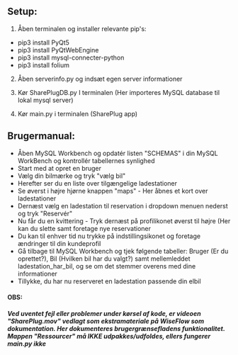 ## Setup:


1. Åben terminalen og installer relevante pip's: 

- pip3 install PyQt5
- pip3 install PyQtWebEngine
- pip3 install mysql-connecter-python
- pip3 install folium

2. Åben serverinfo.py og indsæt egen server informationer

3. Kør SharePlugDB.py I terminalen (Her importeres MySQL database til lokal mysql server)

4. Kør main.py i terminalen (SharePlug app)

## Brugermanual:

- Åben MySQL Workbench og opdatér listen "SCHEMAS" i din MySQL WorkBench og kontrollér tabellernes synlighed
- Start med at opret en bruger
- Vælg din bilmærke og tryk "vælg bil"
- Herefter ser du en liste over tilgængelige ladestationer
- Se øverst i højre hjørne knappen "maps" - Her åbnes et kort over ladestationer
- Dernæst vælg en ladestation til reservation i dropdown menuen nederst og tryk "Reservér"
- Nu får du en kvittering - Tryk dernæst på profilikonet øverst til højre (Her kan du slette samt foretage nye reservationer
- Du kan til enhver tid nu trykke på indstillingsikonet og foretage ændringer til din kundeprofil
- Gå tilbage til MySQL Workbench og tjek følgende tabeller: Bruger (Er du oprettet?), Bil (Hvilken bil har du valgt?) samt mellemleddet ladestation_har_bil, og se om det stemmer overens med dine informationer
- Tillykke, du har nu reserveret en ladestation passende din elbil

#### OBS: 
##### Ved uventet fejl eller problemer under kørsel af kode, er videoen "SharePlug.mov" vedlagt som ekstramateriale på WiseFlow som dokumentation. Her dokumenteres brugergrænsefladens funktionalitet. Mappen "Ressourcer" må IKKE udpakkes/udfoldes, ellers fungerer main.py ikke

